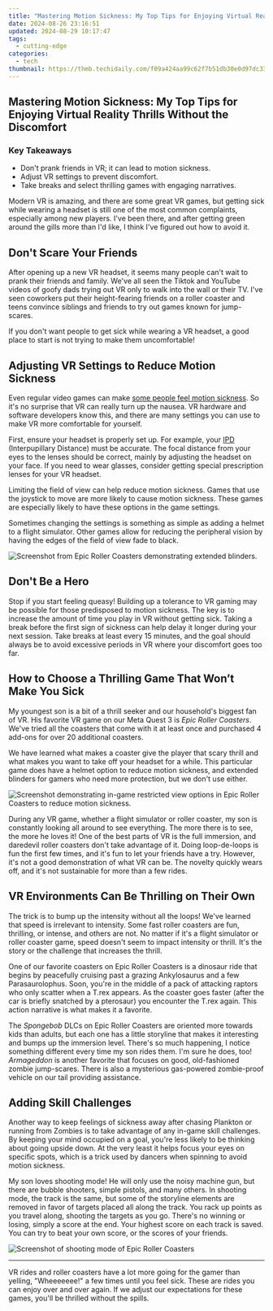```yaml
---
title: "Mastering Motion Sickness: My Top Tips for Enjoying Virtual Reality Thrills Without the Discomfort"
date: 2024-08-26 23:16:51
updated: 2024-08-29 10:17:47
tags:
  - cutting-edge
categories:
  - tech
thumbnail: https://thmb.techidaily.com/f09a424aa99c62f7b51db30e0d97dc33c8611de88afaf819d747680f631cd289.jpg
---
```


## Mastering Motion Sickness: My Top Tips for Enjoying Virtual Reality Thrills Without the Discomfort

### Key Takeaways

* Don't prank friends in VR; it can lead to motion sickness.
* Adjust VR settings to prevent discomfort.
* Take breaks and select thrilling games with engaging narratives.

 Modern VR is amazing, and there are some great VR games, but getting sick while wearing a headset is still one of the most common complaints, especially among new players. I've been there, and after getting green around the gills more than I'd like, I think I've figured out how to avoid it.

##  Don't Scare Your Friends

 After opening up a new VR headset, it seems many people can't wait to prank their friends and family. We've all seen the Tiktok and YouTube videos of goofy dads trying out VR only to walk into the wall or their TV. I've seen coworkers put their height-fearing friends on a roller coaster and teens convince siblings and friends to try out games known for jump-scares.

 If you don't want people to get sick while wearing a VR headset, a good place to start is not trying to make them uncomfortable!

##  Adjusting VR Settings to Reduce Motion Sickness

 Even regular video games can make [some people feel motion sickness](https://screen-activity-recording.techidaily.com/new-the-way-of-the-warrior-game-lineup-mirroring-ghost-of-tsushima/). So it's no surprise that VR can really turn up the nausea. VR hardware and software developers know this, and there are many settings you can use to make VR more comfortable for yourself.

 First, ensure your headset is properly set up. For example, your [IPD](https://on-screen-recording.techidaily.com/updated-in-2024-best-tech-to-preserve-classroom-interactions/) (Interpupillary Distance) must be accurate. The focal distance from your eyes to the lenses should be correct, mainly by adjusting the headset on your face. If you need to wear glasses, consider getting special prescription lenses for your VR headset.

 Limiting the field of view can help reduce motion sickness. Games that use the joystick to move are more likely to cause motion sickness. These games are especially likely to have these options in the game settings.

 Sometimes changing the settings is something as simple as adding a helmet to a flight simulator. Other games allow for reducing the peripheral vision by having the edges of the field of view fade to black.

![Screenshot from Epic Roller Coasters demonstrating extended blinders.](https://static1.howtogeekimages.com/wordpress/wp-content/uploads/2024/07/screenshot_20240723_230806_meta-quest.jpg) 

##  Don't Be a Hero

 Stop if you start feeling queasy! Building up a tolerance to VR gaming may be possible for those predisposed to motion sickness. The key is to increase the amount of time you play in VR without getting sick. Taking a break before the first sign of sickness can help delay it longer during your next session. Take breaks at least every 15 minutes, and the goal should always be to avoid excessive periods in VR where your discomfort goes too far.

##  How to Choose a Thrilling Game That Won’t Make You Sick

 My youngest son is a bit of a thrill seeker and our household's biggest fan of VR. His favorite VR game on our Meta Quest 3 is _Epic Roller Coasters_. We've tried all the coasters that come with it at least once and purchased 4 add-ons for over 20 additional coasters.

 We have learned what makes a coaster give the player that scary thrill and what makes you want to take off your headset for a while. This particular game does have a helmet option to reduce motion sickness, and extended blinders for gamers who need more protection, but we don't use either.

![Screenshot demonstrating in-game restricted view options in Epic Roller Coasters to reduce motion sickness.](https://static1.howtogeekimages.com/wordpress/wp-content/uploads/2024/07/screenshot_20240723_225918_meta-quest.jpg) 

 During any VR game, whether a flight simulator or roller coaster, my son is constantly looking all around to see everything. The more there is to see, the more he loves it! One of the best parts of VR is the full immersion, and daredevil roller coasters don't take advantage of it. Doing loop-de-loops is fun the first few times, and it's fun to let your friends have a try. However, it's not a good demonstration of what VR can be. The novelty quickly wears off, and it's not sustainable for more than a few rides.

##  VR Environments Can Be Thrilling on Their Own

 The trick is to bump up the intensity without all the loops! We've learned that speed is irrelevant to intensity. Some fast roller coasters are fun, thrilling, or intense, and others are not. No matter if it's a flight simulator or roller coaster game, speed doesn't seem to impact intensity or thrill. It's the story or the challenge that increases the thrill.

 One of our favorite coasters on Epic Roller Coasters is a dinosaur ride that begins by peacefully cruising past a grazing Ankylosaurus and a few Parasaurolophus. Soon, you're in the middle of a pack of attacking raptors who only scatter when a T.rex appears. As the coaster goes faster (after the car is briefly snatched by a pterosaur) you encounter the T.rex again. This action narrative is what makes it a favorite.

 The _Spongebob_ DLCs on Epic Roller Coasters are oriented more towards kids than adults, but each one has a little storyline that makes it interesting and bumps up the immersion level. There's so much happening, I notice something different every time my son rides them. I'm sure he does, too! _Armageddon_ is another favorite that focuses on good, old-fashioned zombie jump-scares. There is also a mysterious gas-powered zombie-proof vehicle on our tail providing assistance.

##  Adding Skill Challenges

 Another way to keep feelings of sickness away after chasing Plankton or running from Zombies is to take advantage of any in-game skill challenges. By keeping your mind occupied on a goal, you're less likely to be thinking about going upside down. At the very least it helps focus your eyes on specific spots, which is a trick used by dancers when spinning to avoid motion sickness.

 My son loves shooting mode! He will only use the noisy machine gun, but there are bubble shooters, simple pistols, and many others. In shooting mode, the track is the same, but some of the storyline elements are removed in favor of targets placed all along the track. You rack up points as you travel along, shooting the targets as you go. There's no winning or losing, simply a score at the end. Your highest score on each track is saved. You can try to beat your own score, or the scores of your friends.

![Screenshot of shooting mode of Epic Roller Coasters](https://static1.howtogeekimages.com/wordpress/wp-content/uploads/2024/07/screenshot_20240724_212933_meta-quest.jpg) 

---

 VR rides and roller coasters have a lot more going for the gamer than yelling, "Wheeeeeee!" a few times until you feel sick. These are rides you can enjoy over and over again. If we adjust our expectations for these games, you'll be thrilled without the spills.

<ins class="adsbygoogle"
     style="display:block"
     data-ad-format="autorelaxed"
     data-ad-client="ca-pub-7571918770474297"
     data-ad-slot="1223367746"></ins>



<ins class="adsbygoogle"
     style="display:block"
     data-ad-client="ca-pub-7571918770474297"
     data-ad-slot="8358498916"
     data-ad-format="auto"
     data-full-width-responsive="true"></ins>
